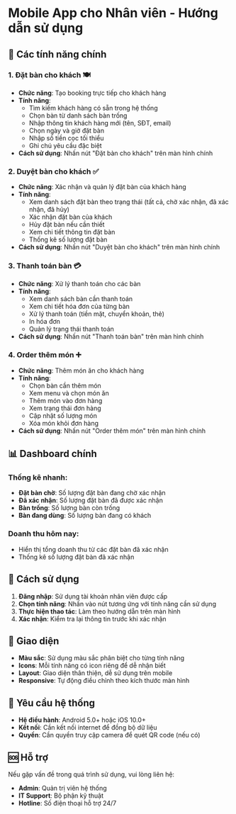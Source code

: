 # Mobile App cho Nhân viên - Hướng dẫn sử dụng

## 🎯 Các tính năng chính

### 1. **Đặt bàn cho khách** 🍽️
- **Chức năng**: Tạo booking trực tiếp cho khách hàng
- **Tính năng**:
  - Tìm kiếm khách hàng có sẵn trong hệ thống
  - Chọn bàn từ danh sách bàn trống
  - Nhập thông tin khách hàng mới (tên, SĐT, email)
  - Chọn ngày và giờ đặt bàn
  - Nhập số tiền cọc tối thiểu
  - Ghi chú yêu cầu đặc biệt
- **Cách sử dụng**: Nhấn nút "Đặt bàn cho khách" trên màn hình chính

### 2. **Duyệt bàn cho khách** ✅
- **Chức năng**: Xác nhận và quản lý đặt bàn của khách hàng
- **Tính năng**:
  - Xem danh sách đặt bàn theo trạng thái (tất cả, chờ xác nhận, đã xác nhận, đã hủy)
  - Xác nhận đặt bàn của khách
  - Hủy đặt bàn nếu cần thiết
  - Xem chi tiết thông tin đặt bàn
  - Thống kê số lượng đặt bàn
- **Cách sử dụng**: Nhấn nút "Duyệt bàn cho khách" trên màn hình chính

### 3. **Thanh toán bàn** 💳
- **Chức năng**: Xử lý thanh toán cho các bàn
- **Tính năng**:
  - Xem danh sách bàn cần thanh toán
  - Xem chi tiết hóa đơn của từng bàn
  - Xử lý thanh toán (tiền mặt, chuyển khoản, thẻ)
  - In hóa đơn
  - Quản lý trạng thái thanh toán
- **Cách sử dụng**: Nhấn nút "Thanh toán bàn" trên màn hình chính

### 4. **Order thêm món** ➕
- **Chức năng**: Thêm món ăn cho khách hàng
- **Tính năng**:
  - Chọn bàn cần thêm món
  - Xem menu và chọn món ăn
  - Thêm món vào đơn hàng
  - Xem trạng thái đơn hàng
  - Cập nhật số lượng món
  - Xóa món khỏi đơn hàng
- **Cách sử dụng**: Nhấn nút "Order thêm món" trên màn hình chính

## 📊 Dashboard chính

### Thống kê nhanh:
- **Đặt bàn chờ**: Số lượng đặt bàn đang chờ xác nhận
- **Đã xác nhận**: Số lượng đặt bàn đã được xác nhận
- **Bàn trống**: Số lượng bàn còn trống
- **Bàn đang dùng**: Số lượng bàn đang có khách

### Doanh thu hôm nay:
- Hiển thị tổng doanh thu từ các đặt bàn đã xác nhận
- Thống kê số lượng đặt bàn đã xác nhận

## 🔧 Cách sử dụng

1. **Đăng nhập**: Sử dụng tài khoản nhân viên được cấp
2. **Chọn tính năng**: Nhấn vào nút tương ứng với tính năng cần sử dụng
3. **Thực hiện thao tác**: Làm theo hướng dẫn trên màn hình
4. **Xác nhận**: Kiểm tra lại thông tin trước khi xác nhận

## 🎨 Giao diện

- **Màu sắc**: Sử dụng màu sắc phân biệt cho từng tính năng
- **Icons**: Mỗi tính năng có icon riêng để dễ nhận biết
- **Layout**: Giao diện thân thiện, dễ sử dụng trên mobile
- **Responsive**: Tự động điều chỉnh theo kích thước màn hình

## 📱 Yêu cầu hệ thống

- **Hệ điều hành**: Android 5.0+ hoặc iOS 10.0+
- **Kết nối**: Cần kết nối internet để đồng bộ dữ liệu
- **Quyền**: Cần quyền truy cập camera để quét QR code (nếu có)

## 🆘 Hỗ trợ

Nếu gặp vấn đề trong quá trình sử dụng, vui lòng liên hệ:
- **Admin**: Quản trị viên hệ thống
- **IT Support**: Bộ phận kỹ thuật
- **Hotline**: Số điện thoại hỗ trợ 24/7
